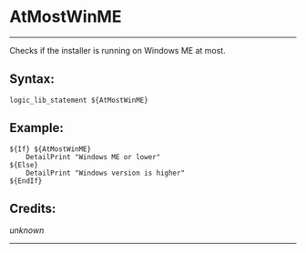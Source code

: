 # AtMostWinME

---

Checks if the installer is running on Windows ME at most.

## Syntax:

	logic_lib_statement ${AtMostWinME}

## Example:

	${If} ${AtMostWinME}
		DetailPrint "Windows ME or lower"
	${Else}
		DetailPrint "Windows version is higher"
	${EndIf}

## Credits:

*unknown*

---
